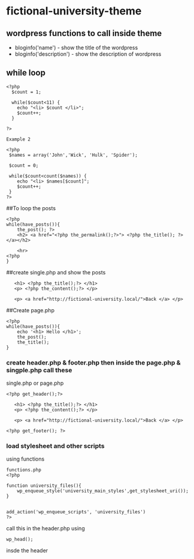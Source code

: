 # fictional-university-theme

## wordpress functions to call inside theme
* bloginfo('name')  - show the title of the wordpress
* bloginfo('description') - show the description of wordpress

## while loop
```
<?php
  $count = 1;

  while($count<11) {
    echo "<li> $count </li>";
    $count++;
  }

?>

Example 2

<?php
 $names = array('John','Wick', 'Hulk', 'Spider');

 $count = 0;

 while($count<count($names)) {
    echo "<li> $names[$count]";
    $count++;
 }
?>
```

##To loop the posts 
```
<?php
while(have_posts()){
    the_post(); ?>
    <h2> <a href="<?php the_permalink();?>"> <?php the_title(); ?> </a></h2>
    
    <hr>
<?php
}
```

##create single.php and show the posts 
```
   <h1> <?php the_title();?> </h1>
   <p> <?php the_content();?> </p>

   <p> <a href="http://fictional-university.local/">Back </a> </p>
```

##Create page.php 
```
<?php 
while(have_posts()){
    echo '<h1> Hello </h1>';
    the_post();
    the_title();
}
```

### create header.php & footer.php then inside the page.php & singple.php call these
single.php or page.php
```
<?php get_header();?>

   <h1> <?php the_title();?> </h1>
   <p> <?php the_content();?> </p>

   <p> <a href="http://fictional-university.local/">Back </a> </p>

<?php get_footer(); ?>
```

### load stylesheet and other scripts
using functions 
```
functions.php
<?php

function university_files(){
    wp_enqueue_style('university_main_styles',get_stylesheet_uri());
}


add_action('wp_enqueue_scripts', 'university_files')
?>
```
call this in the header.php using 
```
wp_head();
```
insde the header